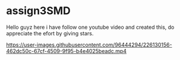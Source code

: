 # assign3SMD
Hello guyz here i have follow one youtube video and created this, do appreciate the efort by giving stars. 

https://user-images.githubusercontent.com/96444294/226130156-462dc50c-67cf-4509-9f95-b4e4025beadc.mp4

